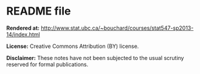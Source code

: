# README file

**Rendered at:** http://www.stat.ubc.ca/~bouchard/courses/stat547-sp2013-14/index.html

**License:** Creative Commons Attribution (BY) license.

**Disclaimer:** These notes have not been subjected to the usual scrutiny reserved for formal publications.
